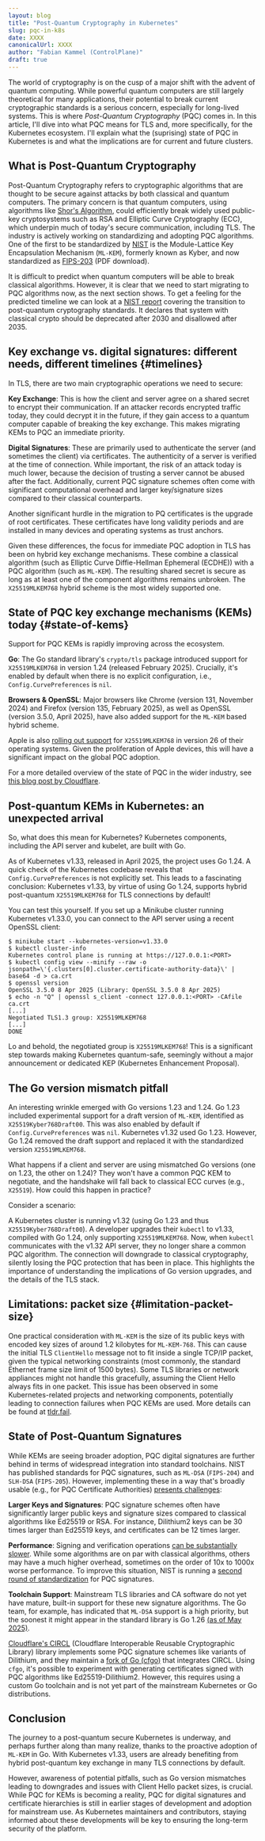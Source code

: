 ```yaml
---
layout: blog
title: "Post-Quantum Cryptography in Kubernetes"
slug: pqc-in-k8s
date: XXXX
canonicalUrl: XXXX
author: "Fabian Kammel (ControlPlane)"
draft: true
---
```


The world of cryptography is on the cusp of a major shift with the advent of
quantum computing. While powerful quantum computers are still largely
theoretical for many applications, their potential to break current
cryptographic standards is a serious concern, especially for long-lived
systems. This is where _Post-Quantum Cryptography_ (PQC) comes in. In this
article, I\'ll dive into what PQC means for TLS and, more specifically, for the
Kubernetes ecosystem. I'll explain what the (suprising) state of PQC in
Kubernetes is and what the implications are for current and future clusters.

## What is Post-Quantum Cryptography

Post-Quantum Cryptography refers to cryptographic algorithms that are thought to
be secure against attacks by both classical and quantum computers. The primary
concern is that quantum computers, using algorithms like [Shor\'s Algorithm],
could efficiently break widely used public-key cryptosystems such as RSA and
Elliptic Curve Cryptography (ECC), which underpin much of today\'s secure
communication, including TLS. The industry is actively working on standardizing
and adopting PQC algorithms. One of the first to be standardized by [NIST] is
the Module-Lattice Key Encapsulation Mechanism (`ML-KEM`), formerly known as
Kyber, and now standardized as [FIPS\-203] (PDF download).

It is difficult to predict when quantum computers will be able to break
classical algorithms. However, it is clear that we need to start migrating to
PQC algorithms now, as the next section shows. To get a feeling for the
predicted timeline we can look at a [NIST report] covering the transition to
post-quantum cryptography standards. It declares that system with classical
crypto should be deprecated after 2030 and disallowed after 2035.

## Key exchange vs. digital signatures: different needs, different timelines {#timelines}

In TLS, there are two main cryptographic operations we need to secure:

**Key Exchange**: This is how the client and server agree on a shared secret to
encrypt their communication. If an attacker records encrypted traffic today,
they could decrypt it in the future, if they gain access to a quantum computer
capable of breaking the key exchange. This makes migrating KEMs to PQC an
immediate priority.

**Digital Signatures**: These are primarily used to authenticate the server (and
sometimes the client) via certificates. The authenticity of a server is
verified at the time of connection. While important, the risk of an attack
today is much lower, because the decision of trusting a server cannot be abused
after the fact. Additionally, current PQC signature schemes often come with
significant computational overhead and larger key/signature sizes compared to
their classical counterparts.

Another significant hurdle in the migration to PQ certificates is the upgrade
of root certificates. These certificates have long validity periods and are
installed in many devices and operating systems as trust anchors.

Given these differences, the focus for immediate PQC adoption in TLS has been
on hybrid key exchange mechanisms. These combine a classical algorithm (such as
Elliptic Curve Diffie-Hellman Ephemeral (ECDHE)) with a PQC algorithm (such as
`ML-KEM`). The resulting shared secret is secure as long as at least one of the
component algorithms remains unbroken. The `X25519MLKEM768` hybrid scheme is the
most widely supported one.

## State of PQC key exchange mechanisms (KEMs) today {#state-of-kems}

Support for PQC KEMs is rapidly improving across the ecosystem.

**Go**: The Go standard library\'s `crypto/tls` package introduced support for
`X25519MLKEM768` in version 1.24 (released February 2025). Crucially, it\'s
enabled by default when there is no explicit configuration, i.e.,
`Config.CurvePreferences` is `nil`.

**Browsers & OpenSSL**: Major browsers like Chrome (version 131, November 2024)
and Firefox (version 135, February 2025), as well as OpenSSL (version 3.5.0,
April 2025), have also added support for the `ML-KEM` based hybrid scheme.

Apple is also [rolling out support][ApplePQC] for `X25519MLKEM768` in version
26 of their operating systems. Given the proliferation of Apple devices, this
will have a significant impact on the global PQC adoption.

For a more detailed overview of the state of PQC in the wider industry,
see [this blog post by Cloudflare][PQC2024].

## Post-quantum KEMs in Kubernetes: an unexpected arrival

So, what does this mean for Kubernetes? Kubernetes components, including the
API server and kubelet, are built with Go.

As of Kubernetes v1.33, released in April 2025, the project uses Go 1.24. A
quick check of the Kubernetes codebase reveals that `Config.CurvePreferences`
is not explicitly set. This leads to a fascinating conclusion: Kubernetes
v1.33, by virtue of using Go 1.24, supports hybrid post-quantum
`X25519MLKEM768` for TLS connections by default!

You can test this yourself. If you set up a Minikube cluster running Kubernetes
v1.33.0, you can connect to the API server using a recent OpenSSL client:

```console
$ minikube start --kubernetes-version=v1.33.0
$ kubectl cluster-info
Kubernetes control plane is running at https://127.0.0.1:<PORT>
$ kubectl config view --minify --raw -o jsonpath=\'{.clusters[0].cluster.certificate-authority-data}\' | base64 -d > ca.crt
$ openssl version
OpenSSL 3.5.0 8 Apr 2025 (Library: OpenSSL 3.5.0 8 Apr 2025)
$ echo -n "Q" | openssl s_client -connect 127.0.0.1:<PORT> -CAfile ca.crt
[...]
Negotiated TLS1.3 group: X25519MLKEM768
[...]
DONE
```

Lo and behold, the negotiated group is `X25519MLKEM768`! This is a significant
step towards making Kubernetes quantum-safe, seemingly without a major
announcement or dedicated KEP (Kubernetes Enhancement Proposal).

## The Go version mismatch pitfall

An interesting wrinkle emerged with Go versions 1.23 and 1.24. Go 1.23
included experimental support for a draft version of `ML-KEM`, identified as
`X25519Kyber768Draft00`. This was also enabled by default if
`Config.CurvePreferences` was `nil`. Kubernetes v1.32 used Go 1.23. However,
Go 1.24 removed the draft support and replaced it with the standardized version
`X25519MLKEM768`.

What happens if a client and server are using mismatched Go versions (one on
1.23, the other on 1.24)? They won\'t have a common PQC KEM to negotiate, and
the handshake will fall back to classical ECC curves (e.g., `X25519`). How
could this happen in practice?

Consider a scenario:

A Kubernetes cluster is running v1.32 (using Go 1.23 and thus
`X25519Kyber768Draft00`). A developer upgrades their `kubectl` to v1.33,
compiled with Go 1.24, only supporting `X25519MLKEM768`. Now, when `kubectl`
communicates with the v1.32 API server, they no longer share a common PQC
algorithm. The connection will downgrade to classical cryptography, silently
losing the PQC protection that has been in place. This highlights the
importance of understanding the implications of Go version upgrades, and the
details of the TLS stack.

## Limitations: packet size {#limitation-packet-size}

One practical consideration with `ML-KEM` is the size of its public keys
with encoded key sizes of around 1.2 kilobytes for `ML-KEM-768`.
This can cause the initial TLS `ClientHello` message not to fit inside
a single TCP/IP packet, given the typical networking constraints
(most commonly, the standard Ethernet frame size limit of 1500
bytes). Some TLS libraries or network appliances might not handle this
gracefully, assuming the Client Hello always fits in one packet. This issue
has been observed in some Kubernetes-related projects and networking
components, potentially leading to connection failures when PQC KEMs are used.
More details can be found at [tldr.fail].

## State of Post-Quantum Signatures

While KEMs are seeing broader adoption, PQC digital signatures are further
behind in terms of widespread integration into standard toolchains. NIST has
published standards for PQC signatures, such as `ML-DSA` (`FIPS-204`) and
`SLH-DSA` (`FIPS-205`). However, implementing these in a way that\'s broadly
usable (e.g., for PQC Certificate Authorities) [presents challenges]:

**Larger Keys and Signatures**: PQC signature schemes often have significantly
larger public keys and signature sizes compared to classical algorithms like
Ed25519 or RSA. For instance, Dilithium2 keys can be 30 times larger than
Ed25519 keys, and certificates can be 12 times larger.

**Performance**: Signing and verification operations [can be substantially slower].
While some algorithms are on par with classical algorithms, others may have a
much higher overhead, sometimes on the order of 10x to 1000x worse performance.
To improve this situation, NIST is running a
[second round of standardization][NIST2ndRound] for PQC signatures.

**Toolchain Support**: Mainstream TLS libraries and CA software do not yet have
mature, built-in support for these new signature algorithms. The Go team, for
example, has indicated that `ML-DSA` support is a high priority, but the
soonest it might appear in the standard library is Go 1.26 [(as of May 2025)].

[Cloudflare\'s CIRCL] (Cloudflare Interoperable Reusable Cryptographic Library)
library implements some PQC signature schemes like variants of Dilithium, and
they maintain a [fork of Go (cfgo)] that integrates CIRCL. Using `cfgo`, it\'s
possible to experiment with generating certificates signed with PQC algorithms
like Ed25519-Dilithium2. However, this requires using a custom Go toolchain and
is not yet part of the mainstream Kubernetes or Go distributions.

## Conclusion

The journey to a post-quantum secure Kubernetes is underway, and perhaps
further along than many realize, thanks to the proactive adoption of `ML-KEM`
in Go. With Kubernetes v1.33, users are already benefiting from hybrid post-quantum key
exchange in many TLS connections by default.

However, awareness of potential pitfalls, such as Go version mismatches leading
to downgrades and issues with Client Hello packet sizes, is crucial. While PQC
for KEMs is becoming a reality, PQC for digital signatures and certificate
hierarchies is still in earlier stages of development and adoption for
mainstream use. As Kubernetes maintainers and contributors, staying informed
about these developments will be key to ensuring the long-term security of the
platform.

[Shor\'s Algorithm]: https://en.wikipedia.org/wiki/Shor%27s_algorithm
[NIST]: https://www.nist.gov/
[FIPS\-203]: https://nvlpubs.nist.gov/nistpubs/FIPS/NIST.FIPS.203.pdf
[NIST report]: https://nvlpubs.nist.gov/nistpubs/ir/2024/NIST.IR.8547.ipd.pdf
[tldr.fail]: https://tldr.fail/
[presents challenges]: https://blog.cloudflare.com/another-look-at-pq-signatures/#the-algorithms
[can be substantially slower]: https://pqshield.github.io/nist-sigs-zoo/
[(as of May 2025)]: https://github.com/golang/go/issues/64537#issuecomment-2877714729
[Cloudflare\'s CIRCL]: https://github.com/cloudflare/circl
[fork of Go (cfgo)]: https://github.com/cloudflare/go
[PQC2024]: https://blog.cloudflare.com/pq-2024/
[NIST2ndRound]: https://csrc.nist.gov/news/2024/pqc-digital-signature-second-round-announcement
[ApplePQC]: https://support.apple.com/en-lb/122756
